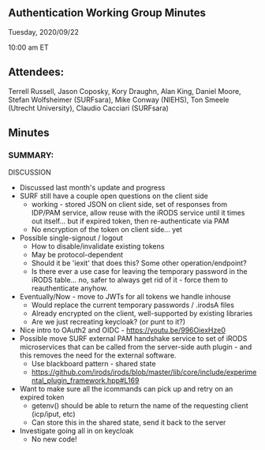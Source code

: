 ## Authentication Working Group Minutes

Tuesday, 2020/09/22

10:00 am ET

## Attendees:

Terrell Russell, Jason Coposky, Kory Draughn, Alan King, Daniel Moore, Stefan Wolfsheimer (SURFsara), Mike Conway (NIEHS), Ton Smeele (Utrecht University), Claudio Cacciari (SURFsara)

## Minutes

### SUMMARY:

DISCUSSION

 - Discussed last month's update and progress
 - SURF still have a couple open questions on the client side
   - working - stored JSON on client side, set of responses from IDP/PAM service, allow reuse with the iRODS service until it times out itself… but if expired token, then re-authenticate via PAM
   - No encryption of the token on client side… yet
 - Possible single-signout / logout
   - How to disable/invalidate existing tokens
   - May be protocol-dependent
   - Should it be 'iexit' that does this?  Some other operation/endpoint?
   - Is there ever a use case for leaving the temporary password in the iRODS table… no, safer to always get rid of it - force them to reauthenticate anyhow.
 - Eventually/Now - move to JWTs for all tokens we handle inhouse
   - Would replace the current temporary passwords / .irodsA files
   - Already encrypted on the client, well-supported by existing libraries
   - Are we just recreating keycloak?  (or punt to it?)
 - Nice intro to OAuth2 and OIDC - https://youtu.be/996OiexHze0 
 - Possible move SURF external PAM handshake service to set of iRODS microservices that can be called from the server-side auth plugin - and this removes the need for the external software.
   - Use blackboard pattern - shared state
   - https://github.com/irods/irods/blob/master/lib/core/include/experimental_plugin_framework.hpp#L169
 - Want to make sure all the icommands can pick up and retry on an expired token
   - getenv() should be able to return the name of the requesting client (icp/iput, etc)
   - Can store this in the shared state, send it back to the server
 - Investigate going all in on keycloak
   - No new code!
